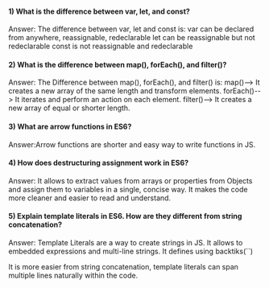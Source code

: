 #### 1) What is the difference between var, let, and const?

Answer: The difference between var, let and const is:
var can be declared from anywhere, reassignable, redeclarable
let can be reassignable but not redeclarable
const is not reassignable and redeclarable

#### 2) What is the difference between map(), forEach(), and filter()?

Answer: The Difference between map(), forEach(), and filter() is:
map()--> It creates a new array of the same length and transform elements.
forEach()--> It iterates and perform an action on each element.
filter()--> It creates a new array of equal or shorter length.

#### 3) What are arrow functions in ES6?

Answer:Arrow functions are shorter and easy way to write functions in JS.

#### 4) How does destructuring assignment work in ES6?

Answer: It allows to extract values from arrays or properties from Objects and assign them to variables in a single, concise way. It makes the code more cleaner and easier to read and understand.

#### 5) Explain template literals in ES6. How are they different from string concatenation?

Answer: Template Literals are a way to create strings in JS. It allows to embedded expressions and multi-line strings. It defines using backtiks(``)

It is more easier from string concatenation, template literals can span multiple lines naturally within the code.
